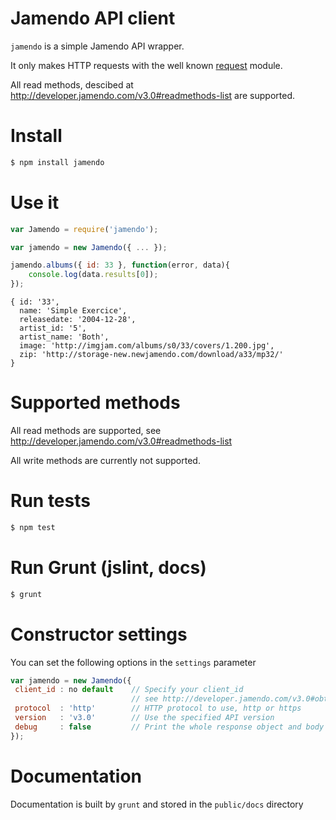 # Jamendo API client
```jamendo``` is a simple Jamendo API wrapper.

It only makes HTTP requests with the well known [request](https://github.com/mikeal/request) module.

All read methods, descibed at http://developer.jamendo.com/v3.0#readmethods-list are supported.


# Install
```bash
$ npm install jamendo
```

# Use it
```javascript
var Jamendo = require('jamendo');

var jamendo = new Jamendo({ ... });

jamendo.albums({ id: 33 }, function(error, data){
    console.log(data.results[0]);
});
```
```
{ id: '33',
  name: 'Simple Exercice',
  releasedate: '2004-12-28',
  artist_id: '5',
  artist_name: 'Both',
  image: 'http://imgjam.com/albums/s0/33/covers/1.200.jpg',
  zip: 'http://storage-new.newjamendo.com/download/a33/mp32/'
}
```

# Supported methods
All read methods are supported, see http://developer.jamendo.com/v3.0#readmethods-list

All write methods are currently not supported.

# Run tests
```bash
$ npm test
```

# Run Grunt (jslint, docs)
```bash
$ grunt
```

# Constructor settings
You can set the following options in the ```settings``` parameter
```javascript
var jamendo = new Jamendo({
 client_id : no default    // Specify your client_id
                           // see http://developer.jamendo.com/v3.0#obtain_client_id
 protocol  : 'http'        // HTTP protocol to use, http or https
 version   : 'v3.0'        // Use the specified API version
 debug     : false         // Print the whole response object and body in the console
});
```

# Documentation
Documentation is built by ```grunt``` and stored in the ```public/docs``` directory
